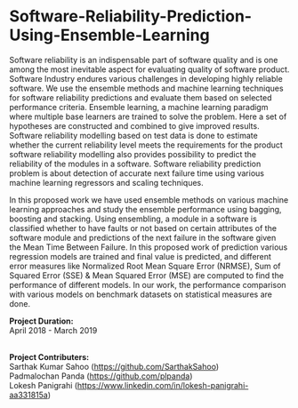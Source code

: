 # Software-Reliability-Prediction-Using-Ensemble-Learning
Software reliability is an indispensable part of software quality and is one among the most inevitable aspect for evaluating quality of software product. Software Industry endures various challenges in developing highly reliable software. We use the ensemble methods and machine learning techniques for software reliability predictions and evaluate them based on selected performance criteria. Ensemble learning, a machine learning paradigm where multiple base learners are trained to solve the problem. Here a set of hypotheses are constructed and combined to give improved results. Software reliability modelling based on test data is done to estimate whether the current reliability level meets the requirements for the product software reliability modelling also provides possibility to predict the reliability of the modules in a software. Software reliability prediction problem is about detection of accurate next failure time using various machine learning regressors and scaling techniques. <br/>


  In this proposed work we have used ensemble methods on various machine learning approaches and study the ensemble performance using bagging, boosting and stacking. Using ensembling, a module in a software is classified whether to have faults or not based on certain attributes of the software module and predictions of the next failure in the software given the Mean Time Between Failure. In this proposed work of prediction various regression models are trained and final value is predicted, and different error measures like Normalized Root Mean Square Error (NRMSE), Sum of Squared Error (SSE) & Mean Squared Error (MSE) are computed to find the performance of different models. In our work, the performance comparison with various models on benchmark datasets on statistical measures are done.

<b>Project Duration:</b><br/>
April 2018 - March 2019<br/><br/>

<b>Project Contributers:</b><br/>
Sarthak Kumar Sahoo (https://github.com/SarthakSahoo)<br/>
Padmalochan Panda (https://github.com/plpanda)<br/>
Lokesh Panigrahi (https://www.linkedin.com/in/lokesh-panigrahi-aa331815a)<br/>
